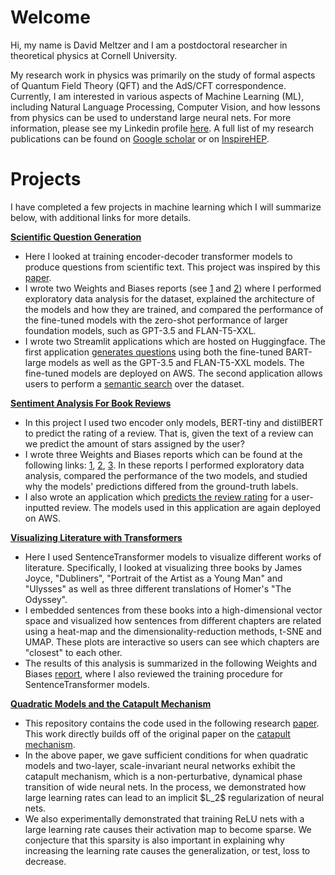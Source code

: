 # Welcome

Hi, my name is David Meltzer and I am a postdoctoral researcher in theoretical physics at Cornell University. 

My research work in physics was primarily on the study of formal aspects of Quantum Field Theory (QFT) and the AdS/CFT correspondence. Currently, I am interested in various aspects of Machine Learning (ML), including Natural Language Processing, Computer Vision, and how lessons from physics can be used to understand large neural nets. For more information, please see my Linkedin profile <a href="https://www.linkedin.com/in/david-meltzer-12a72162/">here</a>. A full list of my research publications can be found on <a href="https://scholar.google.com/citations?hl=en&user=jkez7jMAAAAJ">Google scholar</a> or on <a href="https://inspirehep.net/authors/1430989?ui-citation-summary=true">InspireHEP</a>.

# Projects

I have completed a few projects in machine learning which I will summarize below, with additional links for more details.

<a href="https://github.com/david-meltzer/Longform-Question-Generation">**Scientific Question Generation**</a>
<ul>
 <li>Here I looked at training encoder-decoder transformer models to produce questions from scientific text. This project was inspired by this <a href="https://arxiv.org/abs/2210.11536">paper</a>.</li>
 <li>I wrote two Weights and Biases reports (see <a href="https://api.wandb.ai/links/dmeltzer/7an677es">1</a> and <a href="https://wandb.ai/dmeltzer/Question_Generation/reports/Exploratory-Data-Analysis-for-r-AskScience--Vmlldzo0MjQwODg1">2</a>) where I performed exploratory data analysis for the dataset, explained the architecture of the models and how they are trained, and compared the performance of the fine-tuned models with the zero-shot performance of larger foundation models, such as GPT-3.5 and FLAN-T5-XXL.
 </li>
 <li>
  I wrote two Streamlit applications which are hosted on Huggingface. The first application <a href="https://huggingface.co/spaces/dhmeltzer/qg_generation">generates questions</a> using both the fine-tuned BART-large models as well as the GPT-3.5 and FLAN-T5-XXL models. The fine-tuned models are deployed on AWS. The second application allows users to perform a <a href="https://huggingface.co/spaces/dhmeltzer/semantic">semantic search</a> over the dataset.
 </li>
</ul>

<a href="https://github.com/david-meltzer/Goodreads-Sentiment-Analysis">**Sentiment Analysis For Book Reviews**</a>
<ul>
 <li>In this project I used two encoder only models, BERT-tiny and distilBERT to predict the rating of a review. That is, given the text of a review can we predict the amount of stars assigned by the user?</li>
 <li> I wrote three Weights and Biases reports which can be found at the following links: <a href="https://api.wandb.ai/links/dmeltzer/ilnx2o0v">1</a>, <a href="https://api.wandb.ai/links/dmeltzer/s840cljt">2</a>, <a href="https://wandb.ai/dmeltzer/mlops-course-assgn3/reports/Goodreads-Reviews-Week-3--VmlldzozNzYxODkz">3</a>. In these reports I performed exploratory data analysis, compared the performance of the two models, and studied why the models' predictions differed from the ground-truth labels.</li>
 <li> I also wrote an application which <a href="https://huggingface.co/spaces/dhmeltzer/Sentiment-of-Book-Reviews">predicts the review rating</a> for a user-inputted review. The models used in this application are again deployed on AWS.</li>
</ul>

<a href="https://github.com/david-meltzer/gutenberg">**Visualizing Literature with Transformers**</a>
<ul>
 <li>Here I used SentenceTransformer models to visualize different works of literature. Specifically, I looked at visualizing three books by James Joyce, "Dubliners", "Portrait of the Artist as a Young Man" and "Ulysses" as well as three different translations of Homer's "The Odyssey".</li>
 <li>I embedded sentences from these books into a high-dimensional vector space and visualized how sentences from different chapters are related using a heat-map and the dimensionality-reduction methods, t-SNE and UMAP. These plots are interactive so users can see which chapters are "closest" to each other. </li>
 <li>The results of this analysis is summarized in the following Weights and Biases <a href="https://wandb.ai/dmeltzer/gutenberg/reports/Copy-of-Visualizing-Literature-using-Transformers--Vmlldzo1NzU5NjU0">report</a>, where I also reviewed the training procedure for SentenceTransformer models. </li>
</ul>

<a href="https://github.com/david-meltzer/quadratic_model">**Quadratic Models and the Catapult Mechanism**</a>
<ul>
 <li>This repository contains the code used in the following research <a href="https://arxiv.org/abs/2301.07737">paper</a>. This work directly builds off of the original paper on the <a href="https://arxiv.org/abs/2003.02218">catapult mechanism</a>.</li>
 <li>In the above paper, we gave sufficient conditions for when quadratic models and two-layer, scale-invariant neural networks exhibit the catapult mechanism, which is a non-perturbative, dynamical phase transition of wide neural nets. In the process, we demonstrated how large learning rates can lead to an implicit $L_2$ regularization of neural nets.</li>
 <li>We also experimentally demonstrated that training ReLU nets with a large learning rate causes their activation map to become sparse. We conjecture that this sparsity is also important in explaining why increasing the learning rate causes the generalization, or test, loss to decrease.</li>
</ul>

 
<!--
**david-meltzer/david-meltzer** is a ✨ _special_ ✨ repository because its `README.md` (this file) appears on your GitHub profile.

Here are some ideas to get you started:

- 🔭 I’m currently working on ...
- 🌱 I’m currently learning ...
- 👯 I’m looking to collaborate on ...
- 🤔 I’m looking for help with ...
- 💬 Ask me about ...
- 📫 How to reach me: ...
- 😄 Pronouns: ...
- ⚡ Fun fact: ...
-->
